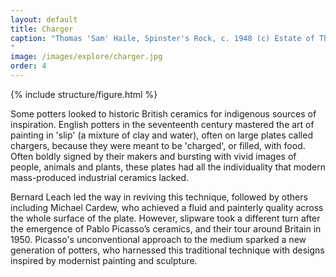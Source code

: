```yaml
---
layout: default
title: Charger
caption: "Thomas 'Sam' Haile, Spinster's Rock, c. 1948 (c) Estate of Thomas 'Sam' Haile. Courtesy of Ken Stradling Collection, Bristol
"
image: /images/explore/charger.jpg
order: 4
---
```

{% include structure/figure.html %}

Some potters looked to historic British ceramics for indigenous sources of inspiration. English potters in the seventeenth century mastered the art of painting in 'slip' (a mixture of clay and water), often on large plates called chargers, because they were meant to be 'charged', or filled, with food. Often boldly signed by their makers and bursting with vivid images of people, animals and plants, these plates had all the individuality that modern mass-produced industrial ceramics lacked.

Bernard Leach led the way in reviving this technique, followed by others including Michael Cardew, who achieved a fluid and painterly quality across the whole surface of the plate. However, slipware took a different turn after the emergence of Pablo Picasso’s ceramics, and their tour around Britain in 1950. Picasso's unconventional approach to the medium sparked a new generation of potters, who harnessed this traditional technique with designs inspired by modernist painting and sculpture.
